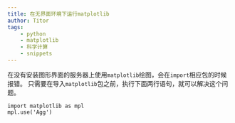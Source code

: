 ```yaml
---
title: 在无界面环境下运行matplotlib
author: Titor
tags: 
    - python
    - matplotlib
    - 科学计算
    - snippets
---
```


在没有安装图形界面的服务器上使用`matplotlib`绘图，会在`import`相应包的时候报错。
只需要在导入`matplotlib`包之前，执行下面两行语句，就可以解决这个问题。

<!--more-->

```
import matplotlib as mpl
mpl.use('Agg')
```


